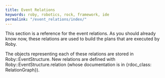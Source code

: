 ```yaml
---
title: Event Relations
keywords: roby, robotics, rock, framework, ide
permalink: "/event_relations/index/"
---
```


This section is a reference for the event relations. As you should already know
now, these relations are used to build the plans that are executed by Roby.

The objects representing each of these relations are stored in
Roby::EventStructure. New relations are defined with Roby::EventStructure.relation
(whose documentation is in {rdoc_class: RelationGraph}).

